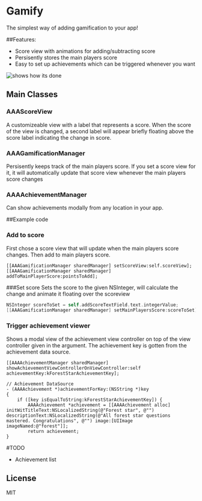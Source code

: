 Gamify
======

The simplest way of adding gamification to your app!

##Features:
- Score view with animations for adding/subtracting score
- Persisently stores the main players score 
- Easy to set up achievements which can be triggered whenever you want


![shows how its done](https://github.com/haaakon/Gamify/blob/master/v0.0.2.gif?raw=true)

## Main Classes

### AAAScoreView 
A customizeable view with a label that represents a score. When the score of the view is changed, a second label
will appear briefly floating above the score label indicating the change in score.

### AAAGamificationManager
Persisently keeps track of the main players score. If you set a score view for it, it will automatically update 
that score view whenever the main players score changes

### AAAAchievementManager 
Can show achievements modally from any location in your app. 


##Example code

### Add to score
First chose a score view that will update when the main players score changes. Then add to main players score.
```
[[AAAGamificationManager sharedManager] setScoreView:self.scoreView];
[[AAAGamificationManager sharedManager] addToMainPlayerScore:pointsToAdd];
```

###Set score
Sets the score to the given NSInteger, will calculate the change and animate it floating over the scoreview
```objective-c
NSInteger scoreToSet = self.addScoreTextField.text.integerValue;
[[AAAGamificationManager sharedManager] setMainPlayersScore:scoreToSet];
```

### Trigger achievement viewer
Shows a modal view of the achievement view controller on top of the view controller given in the argument. The achievement key is gotten from the achievement data source.
```
[[AAAAchievementManager sharedManager] showAchievementViewControllerOnViewController:self
achievementKey:kForestStarAchievementKey];

// Achievement DataSource
- (AAAAchievement *)achievementForKey:(NSString *)key
{
    if ([key isEqualToString:kForestStarAchievementKey]) {
        AAAAchievement *achievement = [[AAAAchievement alloc] initWitTitleText:NSLocalizedString(@"Forest star", @"") descriptionText:NSLocalizedString(@"All forest star questions mastered. Congratulations", @"") image:[UIImage imageNamed:@"forest"]];
        return achievement;
}

```




#TODO
- Achievement list


## License
MIT

